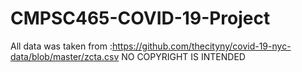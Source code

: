 # CMPSC465-COVID-19-Project
All data was taken from :https://github.com/thecityny/covid-19-nyc-data/blob/master/zcta.csv
NO COPYRIGHT IS INTENDED
